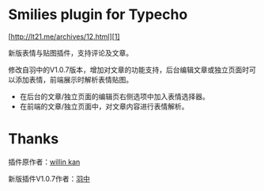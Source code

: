 # Smilies plugin for Typecho

[http://lt21.me/archives/12.html][1]

新版表情与贴图插件，支持评论及文章。

修改自羽中的V1.0.7版本，增加对文章的功能支持，后台编辑文章或独立页面时可以添加表情，前端展示时解析表情贴图。

- 在后台的文章/独立页面的编辑页右侧选项中加入表情选择器。
- 在前端的文章/独立页面中，对文章内容进行表情解析。

# Thanks

插件原作者：[willin kan][2]

新版插件V1.0.7作者：[羽中][3]


  [1]: http://lt21.me/archives/12.html
  [2]: http://kan.willin.org/typecho/smilies-plugin.html
  [3]: http://www.jzwalk.com/archives/net/smilies-for-typecho